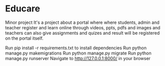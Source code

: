 # Educare
Minor project It's a project about a portal where where students, admin and teacher register and learn online through videos, ppts, pdfs and images and teachers can also give assignments and quizes and result will be registered on the portal itself.

Run pip install -r requirements.txt to install dependencies
Run python manage.py makemigrations
Run python manage.py migrate
Run python manage.py runserver
Navigate to http://127.0.0.1:8000/ in your browser
